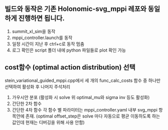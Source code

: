 ## 빌드와 동작은 기존 Holonomic-svg_mppi 레포와 동일하게 진행하면 됩니다.
1. summit_xl_sim을 동작
2. mppi_controller.launch를 동작
3. 일정 시간이 지난 후 ctrl+c로 동작 멈춤
4. 로그 확인은 script 폴더 내에 python 파일들로 plot 확인 가능

## cost함수 (optimal action distribution) 선택
stein_variational_guided_mppi.cpp에서 세 개의 func_calc_costs 함수 중 하나만 선택하여 활성화 후 나머지 주석처리
1. 가우시안 분포 (활성화 시 solve 위 optimal_mu와 sigma inv 등도 활성화)
2. 간단한 2차 함수
3. 간단한 4차 함수
각 함수 별 파라미터는 mppi_controller.yaml 내부 svg_mppi 항목안에 존재.
(optimal offset_step은 solve 마다 자동으로 평균 이동하도록 하는 값인데 현재는 디버깅을 위해 사용 안함)
